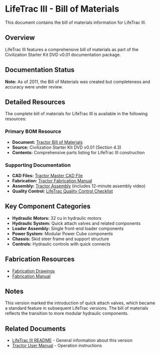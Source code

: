 # LifeTrac III - Bill of Materials

This document contains the bill of materials information for LifeTrac III.

## Overview

LifeTrac III features a comprehensive bill of materials as part of the Civilization Starter Kit DVD v0.01 documentation package.

## Documentation Status

**Note:** As of 2011, the Bill of Materials was created but completeness and accuracy were under review.

## Detailed Resources

The complete bill of materials for LifeTrac III is available in the following resources:

### Primary BOM Resource
- **Document:** [Tractor Bill of Materials](https://wiki.opensourceecology.org/wiki/Tractor_Bill_of_Materials)
- **Source:** Civilization Starter Kit DVD v0.01 (Section 4.3)
- **Contents:** Comprehensive parts listing for LifeTrac III construction

### Supporting Documentation
- **CAD Files:** [Tractor Master CAD File](https://wiki.opensourceecology.org/wiki/Tractor_Master_CAD_File)
- **Fabrication:** [Tractor Fabrication Manual](https://wiki.opensourceecology.org/wiki/Tractor_Fabrication_Manual)
- **Assembly:** [Tractor Assembly](https://wiki.opensourceecology.org/wiki/Tractor_Assembly) (includes 12-minute assembly video)
- **Quality Control:** [LifeTrac Quality Control Checklist](https://wiki.opensourceecology.org/wiki/File:LifeTrac_Quality_Control_Checklist.pdf)

## Key Component Categories

- **Hydraulic Motors:** 32 cu in hydraulic motors
- **Hydraulic System:** Quick attach valves and related components
- **Loader Assembly:** Single front-end loader components
- **Power System:** Modular Power Cube components
- **Chassis:** Skid steer frame and support structure
- **Controls:** Hydraulic controls with quick connects

## Fabrication Resources

- [Fabrication Drawings](https://wiki.opensourceecology.org/wiki/File:Open_Source_Ecology_-_LifeTrac_-_Fabrication_Drawings.pdf)
- [Fabrication Manual](https://wiki.opensourceecology.org/wiki/Tractor_Fabrication_Manual)

## Notes

This version marked the introduction of quick attach valves, which became a standard feature in subsequent LifeTrac versions. The bill of materials reflects the transition to more modular hydraulic components.

## Related Documents

- [LifeTrac III README](README.md) - General information about this version
- [Tractor User Manual](https://wiki.opensourceecology.org/wiki/Tractor_User_Manual) - Operation instructions